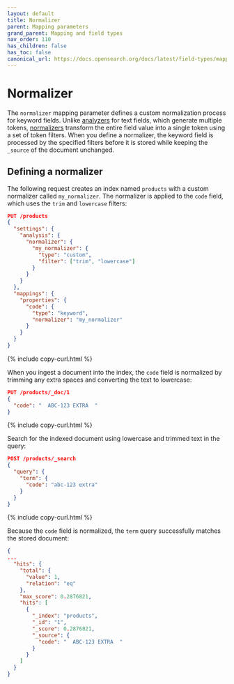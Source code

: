 ```yaml
---
layout: default
title: Normalizer
parent: Mapping parameters
grand_parent: Mapping and field types
nav_order: 110
has_children: false
has_toc: false
canonical_url: https://docs.opensearch.org/docs/latest/field-types/mapping-parameters/normalizer/
---
```


# Normalizer

The `normalizer` mapping parameter defines a custom normalization process for keyword fields. Unlike [analyzers]({{site.url}}{{site.baseurl}}/analyzers/supported-analyzers/index/) for text fields, which generate multiple tokens, [normalizers]({{site.url}}{{site.baseurl}}/analyzers/normalizers/) transform the entire field value into a single token using a set of token filters. When you define a normalizer, the keyword field is processed by the specified filters before it is stored while keeping the `_source` of the document unchanged.


## Defining a normalizer

The following request creates an index named `products` with a custom normalizer called `my_normalizer`. The normalizer is applied to the `code` field, which uses the `trim` and `lowercase` filters:

```json
PUT /products
{
  "settings": {
    "analysis": {
      "normalizer": {
        "my_normalizer": {
          "type": "custom",
          "filter": ["trim", "lowercase"]
        }
      }
    }
  },
  "mappings": {
    "properties": {
      "code": {
        "type": "keyword",
        "normalizer": "my_normalizer"
      }
    }
  }
}
```
{% include copy-curl.html %}

When you ingest a document into the index, the `code` field is normalized by trimming any extra spaces and converting the text to lowercase:

```json
PUT /products/_doc/1
{
  "code": "  ABC-123 EXTRA  "
}
```
{% include copy-curl.html %}

Search for the indexed document using lowercase and trimmed text in the query:

```json
POST /products/_search
{
  "query": {
    "term": {
      "code": "abc-123 extra"
    }
  }
}
```
{% include copy-curl.html %}

Because the `code` field is normalized, the `term` query successfully matches the stored document:

```json
{
...
  "hits": {
    "total": {
      "value": 1,
      "relation": "eq"
    },
    "max_score": 0.2876821,
    "hits": [
      {
        "_index": "products",
        "_id": "1",
        "_score": 0.2876821,
        "_source": {
          "code": "  ABC-123 EXTRA  "
        }
      }
    ]
  }
}
```

